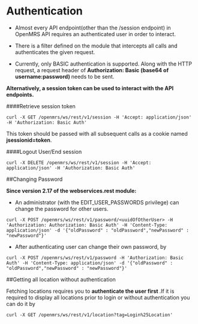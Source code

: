 # Authentication

* Almost every API endpoint(other than the /session endpoint) in  OpenMRS API requires an authenticated user in order to interact.

* There is a filter defined on the module that intercepts all calls and authenticates the given request. 

* Currently, only BASIC authentication is supported. Along with the HTTP request, a request header of <b> Authorization: Basic 
(base64 of username:password) </b> needs to be sent.

<b>Alternatively, a session token can be used to interact with the API endpoints.</b>

####Retrieve session token

```console
curl -X GET /openmrs/ws/rest/v1/session -H 'Accept: application/json' -H 'Authorization: Basic Auth'
```

This token should be passed with all subsequent calls as a cookie named <b>jsessionid=token</b>.

####Logout User/End session

```console
curl -X DELETE /openmrs/ws/rest/v1/session -H 'Accept: application/json' -H 'Authorization: Basic Auth'
```

##Changing Password

<b>Since version 2.17 of the webservices.rest module:</b>

* An administrator (with the EDIT_USER_PASSWORDS privilege) can change the password for other users.

```console
curl -X POST /openmrs/ws/rest/v1/password/<uuidOfOtherUser> -H 'Authorization: Authorization: Basic Auth' -H 'Content-Type: application/json' -d '{"oldPassword" : "oldPassword","newPassword" : "newPassword"}'
``` 

* After authenticating user can change their own password, by

```console
curl -X POST /openmrs/ws/rest/v1/password -H 'Authorization: Basic Auth' -H 'Content-Type: application/json' -d '{"oldPassword" : "oldPassword","newPassword" : "newPassword"}'
```

##Getting all location without authentication

Fetching locations requires you to <b> authenticate the user first </b>.If it is required to display all locations prior to login 
or without authentication you can do it by 

```console
curl -X GET /openmrs/ws/rest/v1/location?tag=Login%25Location' 
```
